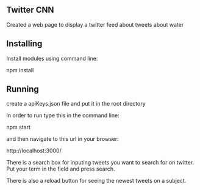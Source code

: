 ## Twitter CNN

Created a web page to display a twitter feed about tweets about water

## Installing

Install modules using command line:

npm install

## Running
create a apiKeys.json file and put it in the root directory

In order to run type this in the command line:

npm start

and then navigate to this url in your browser:

http://localhost:3000/

There is a search box for inputing tweets you want to search for on twitter. Put your term in the field and press search.

There is also a reload button for seeing the newest tweets on a subject.
